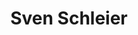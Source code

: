 ---
chapter_leader: ''
company: ''
facebook: ''
image: https://pbs.twimg.com/profile_images/848871453906747392/XbBDTeib_400x400.jpg
job_title: Principal Security Consultant
linkedin: https://www.linkedin.com/in/sven-schleier-98259194/
notes: ''
project_leader:
- Mobile Security Testing Guide
sessions: []
status: add-details
title: Sven Schleier
travel_from: Singapore
twitter: https://twitter.com/bsd_daemon
type: participant
website: ''
---